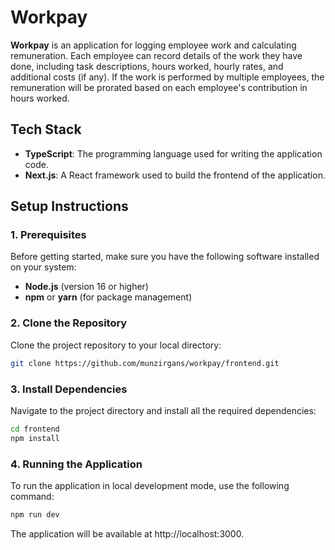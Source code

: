 # Workpay

**Workpay** is an application for logging employee work and calculating remuneration. Each employee can record details of the work they have done, including task descriptions, hours worked, hourly rates, and additional costs (if any). If the work is performed by multiple employees, the remuneration will be prorated based on each employee's contribution in hours worked.

## Tech Stack

- **TypeScript**: The programming language used for writing the application code.
- **Next.js**: A React framework used to build the frontend of the application.

## Setup Instructions

### 1. Prerequisites

Before getting started, make sure you have the following software installed on your system:

- **Node.js** (version 16 or higher)
- **npm** or **yarn** (for package management)

### 2. Clone the Repository

Clone the project repository to your local directory:

```bash
git clone https://github.com/munzirgans/workpay/frontend.git
```

### 3. Install Dependencies
Navigate to the project directory and install all the required dependencies:

```bash
cd frontend
npm install
```

### 4. Running the Application
To run the application in local development mode, use the following command:
```bash
npm run dev
```
The application will be available at http://localhost:3000.